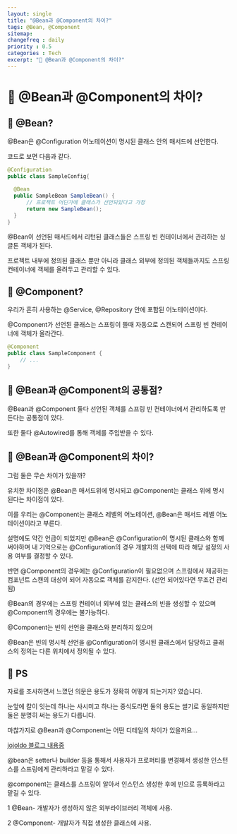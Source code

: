 ```yaml
---
layout: single
title: "@Bean과 @Component의 차이?"
tags: @Bean, @Component
sitemap:
changefreq : daily
priority : 0.5
categories : Tech
excerpt: "📘 @Bean과 @Component의 차이?"
---
```

# 📘 @Bean과 @Component의 차이?

## 📘 @Bean?

@Bean은 @Configuration 어노테이션이 명시된 클래스 안의 매서드에 선언한다.  

코드로 보면 다음과 같다.

```java
@Configuration
public class SampleConfig{  
  
  @Bean
  public SampleBean SampleBean() {
      // 프로젝트 어딘가에 클래스가 선언되있다고 가정
      return new SampleBean();
  }
}
```
 
@Bean이 선언된 매서드에서 리턴된 클래스들은 스프링 빈 컨테이너에서 관리하는 싱글톤 객체가 된다.  

프로젝트 내부에 정의된 클래스 뿐만 아니라 클래스 외부에 정의된 객체들까지도 스프링 컨테이너에 객체를 올려두고 관리할 수 있다.  

## 📘 @Component?
우리가 흔히 사용하는 @Service, @Repository 안에 포함된 어노테이션이다.  

@Component가 선언된 클래스는 스프링이 뜰때 자동으로 스캔되어 스프링 빈 컨테이너에 객체가 올라간다.

```java
@Component
public class SampleComponent {
    // ...
}
```

## 📘 @Bean과 @Component의 공통점?

@Bean과 @Component 둘다 선언된 객체를 스프링 빈 컨테이너에서 관리하도록 만든다는 공통점이 있다.  

또한 둘다 @Autowired를 통해 객체를 주입받을 수 있다.

## 📘 @Bean과 @Component의 차이?

그럼 둘은 무슨 차이가 있을까?

유치한 차이점은 @Bean은 매서드위에 명시되고 @Component는 클래스 위에 명시된다는 차이점이 있다. 

이를 우리는 @Component는 클래스 레벨의 어노테이션, @Bean은 매서드 레벨 어노테이션이라고 부른다.

설명에도 약간 언급이 되었지만 @Bean은 @Configuration이 명시된 클래스와 함께 써야하며 내 기억으로는 @Configuration의 경우 개발자의 선택에 따라 해당 설정의 사용 여부를 결정할 수 있다.

반면 @Component의 경우에는 @Configuration이 필요없으며 스프링에서 제공하는 컴포넌트 스캔의 대상이 되어 자동으로 객체를 감지한다. (선언 되어있다면 무조건 관리됨)

@Bean의 경우에는 스프링 컨테이너 외부에 있는 클래스의 빈을 생성할 수 있으며 @Component의 경우에는 불가능하다.  

@Component는 빈의 선언을 클래스와 분리하지 않으며  
 
@Bean은 빈의 명시적 선언을 @Configuration이 명시된 클래스에서 담당하고 클래스의 정의는 다른 위치에서 정의될 수 있다.  


## 📘 PS

자료를 조사하면서 느꼈던 의문은 용도가 정확히 어떻게 되는거지? 였습니다.

눈앞에 칼이 잇는데 하나는 사시미고 하나는 중식도라면 둘의 용도는 썰기로 동일하지만 둘은 분명히 써는 용도가 다릅니다.  

마찮가지로 @Bean과 @Component는 어떤 디테일의 차이가 있을까요...

<a href="https://jojoldu.tistory.com/27">jojoldo 블로그 내용중</a>  

@bean은 setter나 builder 등을 통해서 사용자가 프로퍼티를 변경해서 생성한 인스턴스를 스프링에게 관리하라고 맡길 수 있다.  

@component는 클래스를 스프링이 알아서 인스턴스 생성한 후에 빈으로 등록하라고 맡길 수 있다.

1 @Bean- 개발자가 생성하지 않은 외부라이브러리 객체에 사용.  

2 @Component- 개발자가 직접 생성한 클래스에 사용.


<br>
<br>
<br>  